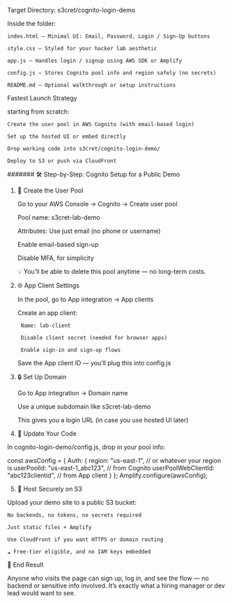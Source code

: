 Target Directory: s3cret/cognito-login-demo

Inside the folder:

    index.html – Minimal UI: Email, Password, Login / Sign-Up buttons

    style.css – Styled for your hacker lab aesthetic

    app.js – Handles login / signup using AWS SDK or Amplify

    config.js – Stores Cognito pool info and region safely (no secrets)

    README.md – Optional walkthrough or setup instructions

Fastest Launch Strategy

starting from scratch:

    Create the user pool in AWS Cognito (with email-based login)

    Set up the hosted UI or embed directly

    Drop working code into s3cret/cognito-login-demo/

    Deploy to S3 or push via CloudFront

 #######
 🛠️ Step-by-Step: Cognito Setup for a Public Demo
1. 🧰 Create the User Pool

    Go to your AWS Console → Cognito → Create user pool

    Pool name: s3cret-lab-demo

    Attributes: Use just email (no phone or username)

    Enable email-based sign-up

    Disable MFA, for simplicity

    💡 You'll be able to delete this pool anytime — no long-term costs.

2. 🌐 App Client Settings

    In the pool, go to App integration → App clients

    Create an app client:

        Name: lab-client

        Disable client secret (needed for browser apps)

        Enable sign-in and sign-up flows

    Save the App client ID — you’ll plug this into config.js

3. 🔒 Set Up Domain

    Go to App integration → Domain name

    Use a unique subdomain like s3cret-lab-demo

    This gives you a login URL (in case you use hosted UI later)

4. 🧬 Update Your Code

In cognito-login-demo/config.js, drop in your pool info:

const awsConfig = {
  Auth: {
    region: "us-east-1", // or whatever your region is
    userPoolId: "us-east-1_abc123",         // from Cognito
    userPoolWebClientId: "abc123clientid",  // from App client
  }
};
Amplify.configure(awsConfig);

5. 🚀 Host Securely on S3

Upload your demo site to a public S3 bucket:

    No backends, no tokens, no secrets required

    Just static files + Amplify

    Use CloudFront if you want HTTPS or domain routing

    ☁️ Free-tier eligible, and no IAM keys embedded

🎯 End Result

Anyone who visits the page can sign up, log in, and see the flow — no backend or sensitive info involved. It’s exactly what a hiring manager or dev lead would want to see.

